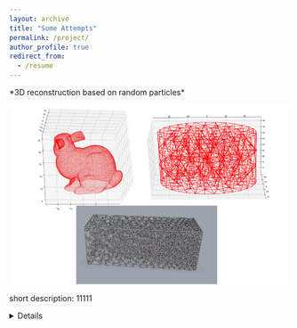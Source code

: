 ```yaml
---
layout: archive
title: "Some Attempts"
permalink: /project/
author_profile: true
redirect_from:
  - /resume
---
```



 <summary> *3D reconstruction based on random particles* </summary>
  
 ![figure](/files/Figure_center.png)

short description: 11111

<details> What is this? </details>









